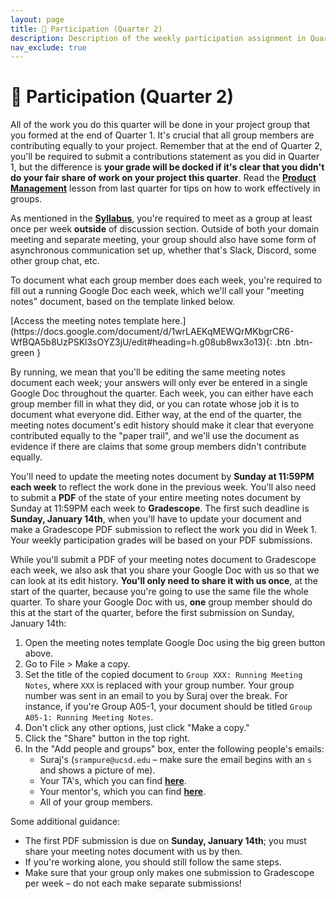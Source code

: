 ```yaml
---
layout: page
title: 🙋 Participation (Quarter 2)
description: Description of the weekly participation assignment in Quarter 2.
nav_exclude: true
---
```


# 🙋 Participation (Quarter 2)

All of the work you do this quarter will be done in your project group that you formed at the end of Quarter 1. It's crucial that all group members are contributing equally to your project. Remember that at the end of Quarter 2, you'll be required to submit a contributions statement as you did in Quarter 1, but the difference is **your grade will be docked if it's clear that you didn't do your fair share of work on your project this quarter**. Read the [**Product Management**](../../../lessons/09) lesson from last quarter for tips on how to work effectively in groups.

As mentioned in the [**Syllabus**](../../../syllabus#discussion-domain), you're required to meet as a group at least once per week **outside** of discussion section. Outside of both your domain meeting and separate meeting, your group should also have some form of asynchronous communication set up, whether that's Slack, Discord, some other group chat, etc.

To document what each group member does each week, you're required to fill out a running Google Doc each week, which we'll call your "meeting notes" document, based on the template linked below.

<span class="fs-3">
[Access the meeting notes template here.](https://docs.google.com/document/d/1wrLAEKqMEWQrMKbgrCR6-WfBQA5b8UzPSKl3sOYZ3jU/edit#heading=h.g08ub8wx3o13){: .btn .btn-green }
</span>

By running, we mean that you'll be editing the same meeting notes document each week; your answers will only ever be entered in a single Google Doc throughout the quarter. Each week, you can either have each group member fill in what they did, or you can rotate whose job it is to document what everyone did. Either way, at the end of the quarter, the meeting notes document's edit history should make it clear that everyone contributed equally to the "paper trail", and we'll use the document as evidence if there are claims that some group members didn't contribute equally.

You'll need to update the meeting notes document by **Sunday at 11:59PM each week** to reflect the work done in the previous week. You'll also need to submit a **PDF** of the state of your entire meeting notes document by Sunday at 11:59PM each week to **Gradescope**. The first such deadline is **Sunday, January 14th**, when you'll have to update your document and make a Gradescope PDF submission to reflect the work you did in Week 1. Your weekly participation grades will be based on your PDF submissions.

While you'll submit a PDF of your meeting notes document to Gradescope each week, we also ask that you share your Google Doc with us so that we can look at its edit history. **You'll only need to share it with us once**, at the start of the quarter, because you're going to use the same file the whole quarter. To share your Google Doc with us, **one** group member should do this at the start of the quarter, before the first submission on Sunday, January 14th:

1. Open the meeting notes template Google Doc using the big green button above.
1. Go to File > Make a copy.
1. Set the title of the copied document to `Group XXX: Running Meeting Notes`, where `XXX` is replaced with your group number. Your group number was sent in an email to you by Suraj over the break. For instance, if you're Group A05-1, your document should be titled `Group A05-1: Running Meeting Notes`.
1. Don't click any other options, just click "Make a copy."
1. Click the "Share" button in the top right.
1. In the "Add people and groups" box, enter the following people's emails:
    - Suraj's (`srampure@ucsd.edu` – make sure the email begins with an `s` and shows a picture of me).
    - Your TA's, which you can find [**here**](../../../staff).
    - Your mentor's, which you can find [**here**](https://dsc-capstone.org/enrollment).
    - All of your group members.

Some additional guidance:
- The first PDF submission is due on **Sunday, January 14th**; you must share your meeting notes document with us by then.
- If you're working alone, you should still follow the same steps.
- Make sure that your group only makes one submission to Gradescope per week – do not each make separate submissions!

<!-- FAQs:to
- When  start
- What if I'm alone
 -->

<!-- Every group member should be informed about the status of the tasks of all other group members; these answers serve as an _audit trail_ for the work attempted during the quarter. In section, one member will be chosen to give an update for their group. Take the opportunity in your domain meeting to discuss any difficulties and/or changes with your project with your mentor and the other groups in your domain. Not only will this help you resolve any issues, but it'll give you practice with communicating technical ideas. -->

<!-- Towards the end of the quarter, each group member will be **individually** asked to state what percentage of the final deliverables each group member contributed to, e.g. one person may say A did 30%, B did 40%, and C did 30%, while another may say A did 40%, B did 40%, and C did 20%. We will use your group submissions to these weekly participation assignments to calibrate these percentages and use them to potentially adjust final grades at the end of the quarter. **Remember, everyone should be contributing to the project equally.** With that said, be honest and matter-of-fact about the contributions each member can make; sometimes life gets in the way. If this is the case, update your schedule with these constraints, and your participation check-ins will reflect the division of labor. -->